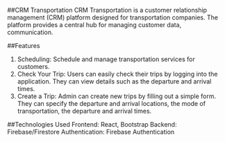 ##CRM Transportation
CRM Transportation is a customer relationship management (CRM) platform designed for transportation companies. The platform provides a central hub for managing customer data, communication.

##Features

1. Scheduling: Schedule and manage transportation services for customers.
2. Check Your Trip: Users can easily check their trips by logging into the application. They can view details such as the departure and arrival times.
3. Create a Trip: Admin can create new trips by filling out a simple form. They can specify the departure and arrival locations, the mode of transportation, the departure and arrival times.

##Technologies Used
Frontend: React, Bootstrap
Backend: Firebase/Firestore
Authentication: Firebase Authentication
